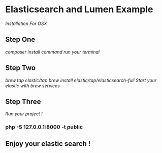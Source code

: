 # Elasticsearch and Lumen Example

*Installation For OSX*

## Step One

*composer install command run your terminal*
 
## Step Two
 
*brew tap elastic/tap*
*brew install elastic/tap/elasticsearch-full*
*Start your elastic with brew services*

## Step Three
*Run your project !*

### php -S 127.0.0.1:8000 -t public


## Enjoy your elastic search !


